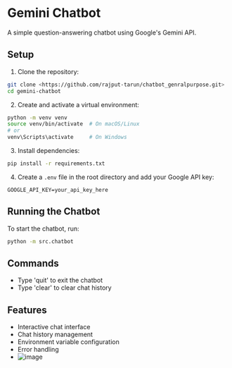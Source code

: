 # Gemini Chatbot

A simple question-answering chatbot using Google's Gemini API.

## Setup

1. Clone the repository:
```bash
git clone <https://github.com/rajput-tarun/chatbot_genralpurpose.git>
cd gemini-chatbot
```

2. Create and activate a virtual environment:
```bash
python -m venv venv
source venv/bin/activate  # On macOS/Linux
# or
venv\Scripts\activate     # On Windows
```

3. Install dependencies:
```bash
pip install -r requirements.txt
```

4. Create a `.env` file in the root directory and add your Google API key:
```env
GOOGLE_API_KEY=your_api_key_here
```

## Running the Chatbot

To start the chatbot, run:
```bash
python -m src.chatbot
```

## Commands
- Type 'quit' to exit the chatbot
- Type 'clear' to clear chat history

## Features
- Interactive chat interface
- Chat history management
- Environment variable configuration
- Error handling
- ![image](https://github.com/user-attachments/assets/5d16d138-d170-4a65-bedc-7a239188f391)

